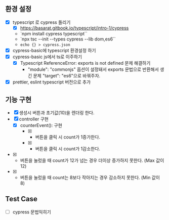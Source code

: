 ## 환경 설정

- [x] typescript 로 cypress 돌리기
  - [x] https://basarat.gitbook.io/typescript/intro-1/cypress
  - `npm install cypress typescript``
  - `npx tsc --init --types cypress --lib dom,es6``
  - `echo {} > cypress.json`
- [x] cypress-basic에 typescript 환경설정 하기
 - [x] cypress-basic js에서 ts로 이주하기
   - [x] Typescript ReferenceError: exports is not defined 문제 해결하기
     - "module": "commonjs" 옵션이 설정돼서 exports 문법으로 반환해서 생긴 문제 "target": "es6"으로 바꿔주자.
- [x] prettier, eslint typescript 버전으로 추가

## 기능 구현

- [x] 생성시 버튼과 초기값(10)을 렌더링 한다.
- [x] controller 구현
  - [x] counterEvent(): 구현
    - [x] + 버튼을 클릭 시 count가 1증가한다.
    - [x] - 버튼을 클릭 시 count가 1감소한다.
- [x] + 버튼을 눌렀을 때 count가 12가 넘는 경우 더이상 증가하지 못한다. (Max 값이 12)
- [x] - 버튼을 눌렀을 때 count는 8보다 작아지는 경우 감소하지 못한다. (Min 값이 8)

## Test Case

- [ ] cypress 문법익히기
